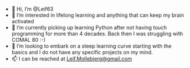 - 👋 Hi, I’m @Leif63
- 👀 I’m interested in lifelong learning and anything that can keep my brain activated
- 🌱 I’m currently picking up learning Python after not having touch programming for more than 4 decades. Back then I was struggling with COMAL 80 :-)
- 💞️ I’m looking to embark on a steep learning curve starting with the basics and I do not have any specific projects on my mind.
- 📫 I can be reached at Leif.Mollebjerg@gmail.com

<!---
Leif63/Leif63 is a ✨ special ✨ repository because its `README.md` (this file) appears on your GitHub profile.
You can click the Preview link to take a look at your changes.
--->
